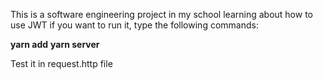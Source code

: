 This is a software engineering project in my school learning about how to use JWT
if you want to run it, type the following commands:

**yarn add**
**yarn server**

Test it in request.http file
